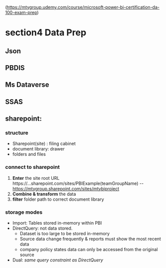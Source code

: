 (https://mtygroup.udemy.com/course/microsoft-power-bi-certification-da-100-exam-prep)
# section4 Data Prep
## Json
## PBDIS
## Ms Dataverse
## SSAS
## sharepoint:
### structure
- Sharepoint(site) : filing cabinet
- document library: drawer
- folders and files

### connect to sharepoint
1. **Enter** the site root URL https://...sharepoint.com/sites/PBIExample(teamGroupName)    --https://mtygroup.sharepoint.com/sites/mtybiproject
2. **Combine & transform** the data
3. **filter** folder path to correct document library

### storage modes
+ Import: Tables stored in-memory within PBI
+ DirectQuery: not data stored.
    - Dataset is too large to be stored in-memory
    - Source data change frequently & reports must show the most recent data
    - company policy states data can only be accessed from the original source
+ Dual: _same query constraint as DirectQuery_